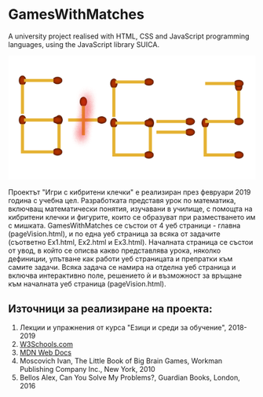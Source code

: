 # GamesWithMatches
A university project realised with HTML, CSS and JavaScript programming languages, using the JavaScript library SUICA.

<img src="https://github.com/nikolst/GamesWithMatches/blob/main/defaultEx3.PNG">

Проектът "Игри с кибритени клечки" е реализиран през февруари 2019 година с учебна цел. Разработката представя урок по математика, включващ математически понятия, изучавани в училище, с помощта на кибритени клечки и фигурите, които се образуват при разместването им с мишката.
GamesWithMatches се състои от 4 уеб страници - главна (pageVision.html), и по една уеб страница за всяка от задачите (съответно Ex1.html, Ex2.html и Ex3.html).
Началната страница се състои от увод, в който се описва какво представлява урока, няколко дефиниции, упътване как работи уеб страницата и препратки към самите задачи. Всяка задача се намира на отделна уеб страница и включва интерактивно поле, решението ѝ и възможност за връщане към началната уеб страница (pageVision.html). 

## Източници за реализиране на проекта: 
1) Лекции и упражнения от курса "Езици и среди за обучение", 2018-2019
2) [W3Schools.com](https://www.w3schools.com)
3) [MDN Web Docs](https://developer.mozilla.org/en-US/)
4) Moscovich Ivan, The Little Book of Big Brain Games, Workman Publishing Company Inc., New York, 2010
5) Bellos Alex, Can You Solve My Problems?, Guardian Books, London, 2016



